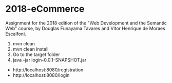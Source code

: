 # 2018-eCommerce
Assignment for the 2018 edition of the "Web Development and the Semantic Web" course, by Douglas Funayama Tavares and Vitor Henrique de Moraes Escalfoni.

1. mvn clean
2. mvn clean install
3. Go to the target folder
4. java -jar login-0.0.1-SNAPSHOT.jar


- http://localhost:8080/registration
- http://localhost:8080/login
